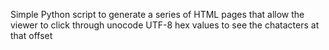 Simple Python script to generate a series of HTML pages that allow the viewer to click through unocode UTF-8 hex values to see the chatacters at that offset
